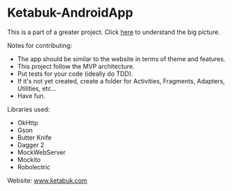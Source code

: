 # Ketabuk-AndroidApp
This is a part of a greater project. Click [here](https://github.com/Ketabuk/Start-Here) to understand the big picture.

Notes for contributing:
- The app should be similar to the website in terms of theme and features.
- This project follow the MVP architecture.
- Put tests for your code (ideally do TDD).
- If it's not yet created, create a folder for Activities, Fragments, Adapters, Utilities, etc...
- Have fun.

Libraries used:
- OkHttp
- Gson
- Butter Knife
- Dagger 2
- MockWebServer
- Mockito
- Robolectric

Website: www.ketabuk.com
